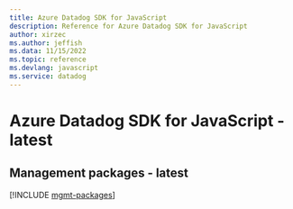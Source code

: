 ```yaml
---
title: Azure Datadog SDK for JavaScript
description: Reference for Azure Datadog SDK for JavaScript
author: xirzec
ms.author: jeffish
ms.data: 11/15/2022
ms.topic: reference
ms.devlang: javascript
ms.service: datadog
---
```

# Azure Datadog SDK for JavaScript - latest

## Management packages - latest
[!INCLUDE [mgmt-packages](datadog-mgmt-index.md)]